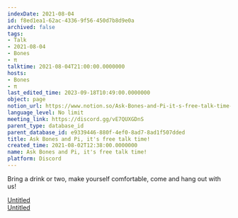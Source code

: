 ```yaml
---
indexDate: 2021-08-04
id: f8ed1ea1-62ac-4336-9f56-450d7b8d9e0a
archived: false
tags:
- Talk
- 2021-08-04
- Bones
- π
talktime: 2021-08-04T21:00:00.0000000
hosts:
- Bones
- π
last_edited_time: 2023-09-18T10:49:00.0000000
object: page
notion_url: https://www.notion.so/Ask-Bones-and-Pi-it-s-free-talk-time-f8ed1ea162ac43369f56450d7b8d9e0a
language_level: No limit
meeting_link: https://discord.gg/vE7QUXGDnS
parent_type: database_id
parent_database_id: e9339446-880f-4ef0-8ad7-8ad1f507dded
title: Ask Bones and Pi, it's free talk time!
created_time: 2021-08-02T12:38:00.0000000
name: Ask Bones and Pi, it's free talk time!
platform: Discord
---
```


Bring a drink or two, make yourself comfortable, come and hang out with us!

[Untitled](https://www.notion.so/12c4a9e645d54aefa860b5f927a0b220)   
[Untitled](https://www.notion.so/482e61b02b9c4456b2b4fe86bb7544c6)   







